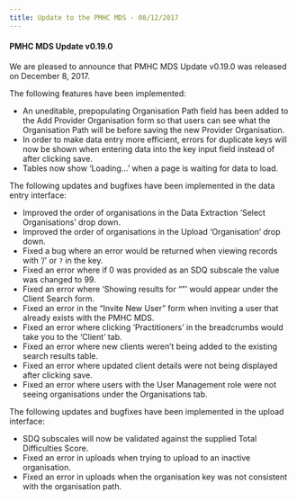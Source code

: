 ```yaml
---
title: Update to the PMHC MDS - 08/12/2017
---
```


#### PMHC MDS Update v0.19.0 ####

We are pleased to announce that PMHC MDS Update v0.19.0 was released on
December 8, 2017.

The following features have been implemented:

* An uneditable, prepopulating Organisation Path field has been added to the
  Add Provider Organisation form so that users can see what the Organisation
  Path will be before saving the new Provider Organisation.
* In order to make data entry more efficient, errors for duplicate keys will
  now be shown when entering data into the key input field instead of after
  clicking save.
* Tables now show ‘Loading…’ when a page is waiting for data to load.

The following updates and bugfixes have been implemented in the data entry interface:

* Improved the order of organisations in the Data Extraction ‘Select Organisations’ drop down.
* Improved the order of organisations in the Upload ‘Organisation’ drop down.
* Fixed a bug where an error would be returned when viewing records with ‘/’ or `?` in the key.
* Fixed an error where if 0 was provided as an SDQ subscale the value was changed to 99.
* Fixed an error where ‘Showing results for “”’ would appear under the Client Search form.
* Fixed an error in the “Invite New User” form when inviting a user that already exists with the PMHC MDS.
* Fixed an error where clicking ‘Practitioners’ in the breadcrumbs would take you to the ‘Client’ tab.
* Fixed an error where new clients weren’t being added to the existing search results table.
* Fixed an error where updated client details were not being displayed after clicking save.
* Fixed an error where users with the User Management role were not seeing organisations under the Organisations tab.

The following updates and bugfixes have been implemented in the upload interface:

* SDQ subscales will now be validated against the supplied Total Difficulties Score.
* Fixed an error in uploads when trying to upload to an inactive organisation.
* Fixed an error in uploads when the organisation key was not consistent with the organisation path.
